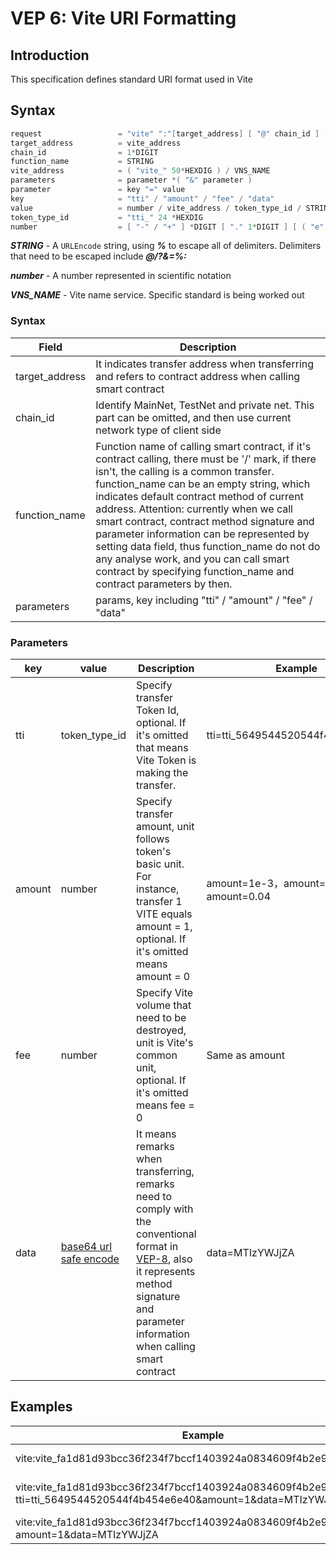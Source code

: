 # VEP 6: Vite URI Formatting

## Introduction
This specification defines standard URI format used in Vite

## Syntax
```c++
request                 = "vite" ":"[target_address] [ "@" chain_id ] [ "/" function_name ] [ "?" parameters ]
target_address          = vite_address
chain_id                = 1*DIGIT
function_name           = STRING
vite_address            = ( "vite_" 50*HEXDIG ) / VNS_NAME
parameters              = parameter *( "&" parameter )
parameter               = key "=" value
key                     = "tti" / "amount" / "fee" / "data"
value                   = number / vite_address / token_type_id / STRING
token_type_id           = "tti_" 24 *HEXDIG
number                  = [ "-" / "+" ] *DIGIT [ "." 1*DIGIT ] [ ( "e" / "E" ) [ 1*DIGIT ]
```

***STRING*** - A `URLEncode` string, using ***%*** to escape all of delimiters. Delimiters that need to be escaped include ***@/?&=%:***

***number*** - A number represented in scientific notation

***VNS_NAME*** - Vite name service. Specific standard is being worked out

### Syntax

| Field | Description |
| --- | --- |
| target_address | It indicates transfer address when transferring and refers to contract address when calling smart contract |
| chain_id | Identify MainNet, TestNet and private net. This part can be omitted, and then use current network type of client side |
| function_name | Function name of calling smart contract, if it's contract calling, there must be '/' mark, if there isn't, the calling is a common transfer. function_name can be an empty string, which indicates default contract method of current address. Attention: currently when we call smart contract, contract method signature and parameter information can be represented by setting data field, thus function_name do not do any analyse work, and you can call smart contract by specifying function_name and contract parameters by then. |
| parameters | params, key including "tti" / "amount" / "fee" / "data" |

### Parameters

| key | value | Description | Example |
| --- | --- | --- | --- |
| tti | token_type_id | Specify transfer Token Id, optional. If it's omitted that means Vite Token is making the transfer. | tti=tti_5649544520544f4b454e6e40 |
| amount | number | Specify transfer amount, unit follows token's basic unit. For instance, transfer 1 VITE equals amount = 1, optional. If it's omitted means amount = 0 | amount=1e-3，amount=1000，amount=0.04 |
| fee | number | Specify Vite volume that need to be destroyed, unit is Vite's common unit, optional. If it's omitted means fee = 0 | Same as amount |
| data | [base64 url safe encode](https://tools.ietf.org/html/rfc4648#section-5) | It means remarks when transferring, remarks need to comply with the conventional format in [VEP-8](./vep-8.md), also it represents method signature and parameter information when calling smart contract | data=MTIzYWJjZA |

## Examples

| Example | Description |
| --- | --- |
| vite:vite_fa1d81d93bcc36f234f7bccf1403924a0834609f4b2e9856ad | Represent account address vite_fa1d81d93bcc36f234f7bccf1403924a0834609f4b2e9856ad |
| vite:vite_fa1d81d93bcc36f234f7bccf1403924a0834609f4b2e9856ad?tti=tti_5649544520544f4b454e6e40&amount=1&data=MTIzYWJjZA | Transfer 1 VITE to vite_fa1d81d93bcc36f234f7bccf1403924a0834609f4b2e9856ad with a comment of “123abcd” |
| vite:vite_fa1d81d93bcc36f234f7bccf1403924a0834609f4b2e9856ad/echo?amount=1&data=MTIzYWJjZA | Call 'echo' method of contract vite_fa1d81d93bcc36f234f7bccf1403924a0834609f4b2e9856ad |
